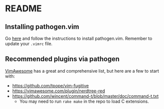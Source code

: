 # README

## Installing pathogen.vim
Go [here](https://github.com/tpope/vim-pathogen) and follow the
instructions to install pathogen.vim. Remember to update your `.vimrc`
file.

## Recommended plugins via pathogen

[VimAwesome](https://vimawesome.com/) has a great and comprehensive list,
but here are a few to start with:

* <https://github.com/tpope/vim-fugitive>
* <https://vimawesome.com/plugin/nerdtree-red>
* <https://github.com/wincent/command-t/blob/master/doc/command-t.txt>
    * You may need to run `rake make` in the repo to load C extensions.
